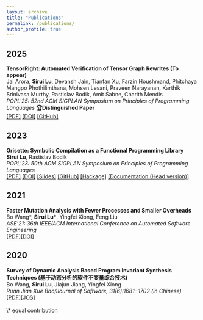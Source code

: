 ```yaml
---
layout: archive
title: "Publications"
permalink: /publications/
author_profile: true
---
```


<h2>2025</h2>
<b>TensorRight: Automated Verification of Tensor Graph Rewrites (To appear)</b><br>
Jai Arora, <b>Sirui Lu</b>, Devansh Jain, Tianfan Xu, Farzin Houshmand, Phitchaya Mangpo Phothilimthana, Mohsen Lesani, Praveen Narayanan, Karthik Srinivasa Murthy, Rastislav Bodik, Amit Sabne, Charith Mendis<br>
<i>POPL'25: 52nd ACM SIGPLAN Symposium on Principles of Programming Languages</i> <b>🏆Distinguished Paper</b><br>
<a href="/files/POPL25.pdf">[PDF]</a>
<a href="https://https://doi.org/10.1145/3704865">[DOI]</a>
<a href="https://github.com/ADAPT-uiuc/TensorRight">[GitHub]</a>
<br>

<h2>2023</h2>
<b>Grisette: Symbolic Compilation as a Functional Programming Library</b><br>
<b>Sirui Lu</b>, Rastislav Bodik<br>
<i>POPL'23: 50th ACM SIGPLAN Symposium on Principles of Programming Languages</i><br>
<a href="/files/POPL23.pdf">[PDF]</a>
<a href="https://doi.org/10.1145/3571209">[DOI]</a>
<a href="/files/POPL23Slides.pdf">[Slides]</a>
<a href="https://github.com/lsrcz/grisette">[GitHub]</a>
<a href="https://hackage.haskell.org/package/grisette">[Hackage]</a>
<a href="/grisette">[Documentation (Head version)]</a>
<br>

<h2>2021</h2>
<b>Faster Mutation Analysis with Fewer Processes and Smaller Overheads</b><br>
Bo Wang*, <b>Sirui Lu*</b>, Yingfei Xiong, Feng Liu<br>
<i>ASE'21: 36th IEEE/ACM International Conference on Automated Software Engineering</i><br>
<a href="/files/ASE21.pdf">[PDF]</a><a href="https://doi.org/10.1109/ASE51524.2021.9678827">[DOI]</a><br>

<h2>2020</h2>
<b>Survey of Dynamic Analysis Based Program Invariant Synthesis Techniques (基于动态分析的软件不变量综合技术)</b><br>
Bo Wang, <b>Sirui Lu</b>, Jiajun Jiang, Yingfei Xiong<br>
<i>Ruan Jian Xue Bao/Journal of Software, 31(6):1681−1702 (in Chinese)</i><br>
<a href="/files/JOS20.pdf">[PDF]</a><a href="http://www.jos.org.cn/html/2020/6/6014.htm">[JOS]</a><br>

<br>
\* equal contribution
